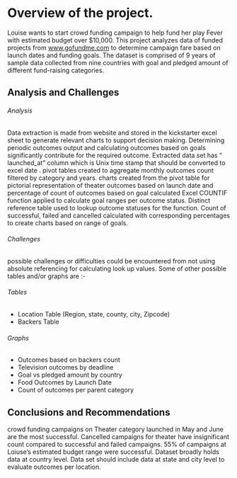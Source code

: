 # Overview of the project.

Louise wants to start crowd funding campaign to help fund her play Fever with estimated budget over $10,000. This project analyzes data of funded projects from www.gofundme.com to determine campaign fare based on launch dates and funding goals.
The dataset is comprised of 9 years of sample data collected from nine countries with goal and pledged amount of different fund-raising categories.
## Analysis and Challenges
###### Analysis
Data extraction is made from website and stored in the kickstarter excel sheet to generate relevant charts to support decision making. Determining periodic outcomes output and calculating outcomes based on goals significantly contribute for the required outcome.
Extracted data set has “ launched_at” column which is Unix time stamp that should be converted to excel date . pivot tables created to aggregate monthly outcomes count filtered by category and years.
charts created from the pivot table for pictorial representation of theater outcomes based on launch date and percentage of count of outcomes based on goal calculated
Excel  COUNTIF function applied to calculate goal ranges per outcome status. Distinct reference table used to lookup outcome statuses for the function.
Count of successful, failed and cancelled calculated with corresponding percentages  to create charts based on range of goals.
###### Challenges
possible challenges or difficulties could be encountered from not using absolute referencing for calculating look up values.
Some of other possible tables and/or graphs are :-

###### Tables                 
  *  Location Table (Region, state, county, city, Zipcode)
  *  Backers Table

###### Graphs
  *  Outcomes based on backers count
  *  Television outcomes by deadline
  *  Goal vs pledged amount by country
  *  Food Outcomes by Launch Date
  *  Count of outcomes per parent category

## Conclusions and Recommendations
crowd funding campaigns on Theater category launched in May and June are the most successful.
Cancelled campaigns for theater have insignificant count compared to successful and failed campaigns.
55% of campaigns at Loiuse’s estimated budget range were successful.
Dataset broadly holds data at country level. Data set should include data at state and city level to evaluate outcomes per location. 



